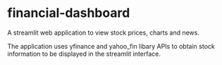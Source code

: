 # financial-dashboard


A streamlit web application to view stock prices, charts and news.

The application uses yfinance and yahoo_fin libary APIs to obtain stock information to be displayed in the streamlit interface.
